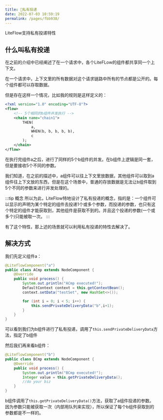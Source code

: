```yaml
---
title: 🍕私有投递
date: 2022-07-03 10:59:19
permalink: /pages/fbb938/
---
```


LiteFlow支持私有投递特性


## 什么叫私有投递

在之前的介绍中已经阐述了在一个请求中，各个LiteFLow的组件都共享同一个上下文。

在一个请求中，上下文里的所有数据对这个请求链路中所有的节点都是公开的。每个组件都可以存取数据。

但是存在这样一个情况，比如我的规则是这样定义的：

```xml
<?xml version="1.0" encoding="UTF-8"?>
<flow>
    <!-- 5个相同的b组件并发执行 -->
    <chain name="chain1">
        THEN(
            a,
            WHEN(b, b, b, b, b),
            c
        );
    </chain>
</flow>
```

在执行完组件a之后，进行了同样的5个b组件的并发。在b组件上逻辑是同一套，但是要接收5个不同的参数。

我们知道，在之前的描述中，a组件可以往上下文里放数据，其他组件可以取到a组件往上下文放的东西，但是在这个场景中，普通的存放数据是无法让b组件取到5个不同的参数来进行并发处理的。


:::tip 概念
所以为此，LiteFlow特地设计了私有投递的概念，指的是：一个组件可以显示的声明为某个特定的组件去投递1个或多个参数，而投递的参数，也只有这个特定的组件才能获取到，其他组件是获取不到的。并且这个投递的参数(一个或多个)只能被取一次。
:::


有了这个特性，那上述的场景就可以利用私有投递的特性去解决了。



## 解决方式

我们先定义组件a：

```java
@LiteflowComponent("a")
public class ACmp extends NodeComponent {
	@Override
	public void process() {
		System.out.println("ACmp executed!");
		DefaultContext context = this.getContextBean();
		context.setData("testSet", new HashSet<>());

		for (int i = 0; i < 5; i++) {
			this.sendPrivateDeliveryData("b",i+1);
		}
	}
}
```

可以看到我们为b组件进行了私有投递，调用了`this.sendPrivateDeliveryData`方法，指定了b组件



然后我们再来看b组件：

```java
@LiteflowComponent("b")
public class BCmp extends NodeComponent {
	@Override
	public void process() {
		System.out.println("BCmp executed!");
		Integer value = this.getPrivateDeliveryData();
		//do your biz
	}
}
```

b组件调用了`this.getPrivateDeliveryData()`方法，获取了a组件投递的参数。因为参数只能被获取一次（内部用队列来实现），所以保证了每个b组件获取到的参数都是不一样的。